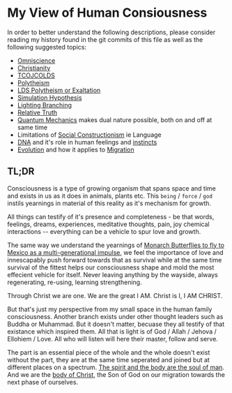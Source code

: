 # My View of Human Consiousness

In order to better understand the following descriptions, please consider reading my history found in the git commits of this file as well as the following suggested topics:

- [Omniscience](https://en.wikipedia.org/wiki/Omniscience)
- [Christianity](https://en.wikipedia.org/wiki/Christianity)
- [TCOJCOLDS](https://en.wikipedia.org/wiki/The_Church_of_Jesus_Christ_of_Latter-day_Saints)
- [Polytheism](https://en.wikipedia.org/wiki/Polytheism)
- [LDS Polytheism or Exaltation](https://en.wikipedia.org/wiki/Exaltation_(Mormonism))
- [Simulation Hypothesis](https://en.wikipedia.org/wiki/Simulation_hypothesis)
- [Lighting Branching](https://cosmosmagazine.com/geoscience/watch-lightning-strikes-super-slow-motion)
- [Relative Truth](https://en.wikipedia.org/wiki/Relativism)
- [Quantum Mechanics](https://en.wikipedia.org/wiki/Quantum_mechanics) makes dual nature possible, both on and off at same time
- Limitations of [Social Constructionism](https://en.wikipedia.org/wiki/Social_constructionism) ie Language
- [DNA](https://en.wikipedia.org/wiki/DNA) and it's role in human feelings and [instincts](https://en.wikipedia.org/wiki/Instinct)
- [Evolution](https://en.wikipedia.org/wiki/Evolution) and how it applies to [Migration](https://en.wikipedia.org/wiki/Migration)

## TL;DR
Consciousness is a type of growing organism that spans space and time and exists in us as it does in animals, plants etc.  This `being` / `force` / `god` instils yearnings in material of this reality as it's mechanism for growth. 

All things can testify of it's presence and completeness - be that words, feelings, dreams, experiences, meditative thoughts, pain, joy chemical interactions -- everything can be a vehicle to spur love and growth.  

The same way we understand the yearnings of [Monarch Butterflies to fly to Mexico as a multi-generational impulse](https://en.wikipedia.org/wiki/Monarch_butterfly), we feel the importance of love and innescapably push forward towards that as survival while at the same time survival of the fittest helps our consciousness shape and mold the most effecient vehicle for itself.  Never leaving anything by the wayside, always regenerating, re-using, learning strengthening.  

Through Christ we are one. We are the great I AM. Christ is I, I AM CHRIST.

But that's just my perspective from my small space in the human family consciousness.  Another branch exists under other thought leaders such as Buddha or Muhammad.  But it doesn't matter, becuase they all testify of that existance which inspired them.  All that is light is of God / Allah / Jehova / Ellohiem / Love.  All who will listen will here their master, follow and serve.

The part is an essential piece of the whole and the whole doesn't exist without the part, they are at the same time seperated and joined but at different places on a spectrum.  [The spirit and the body are the soul of man](https://www.lds.org/scriptures/dc-testament/dc/88.15-16). And we are the [body of Christ](https://biblehub.com/1_corinthians/12-27.html), the Son of God on our migration towards the next phase of ourselves.
